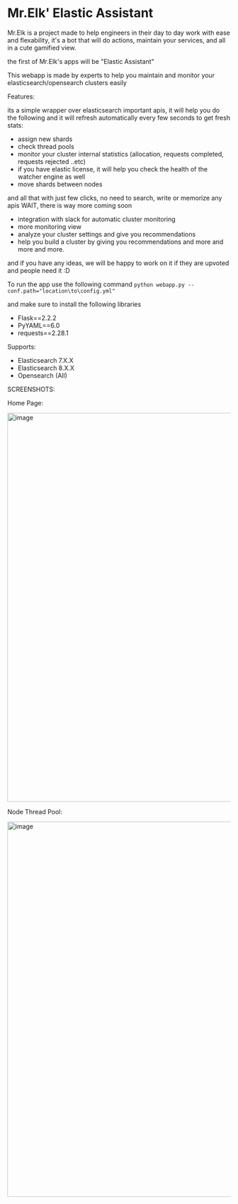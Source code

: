 # Mr.Elk' Elastic Assistant
Mr.Elk is a project made to help engineers in their day to day work with ease and flexability, it's a bot that will do actions, maintain your services, and all in a cute gamified view.

the first of Mr.Elk's apps will be "Elastic Assistant"

This webapp is made by experts to help you maintain and monitor your elasticsearch/opensearch clusters easily

Features:

its a simple wrapper over elasticsearch important apis, it will help you do the following and it will refresh automatically every few seconds to get fresh stats:
- assign new shards
- check thread pools 
- monitor your cluster internal statistics (allocation, requests completed, requests rejected ..etc) 
- if you have elastic license, it will help you check the health of the watcher engine as well
- move shards between nodes

and all that with just few clicks, no need to search, write or memorize any apis 
WAIT, there is way more coming soon
- integration with slack for automatic cluster monitoring
- more monitoring view
- analyze your cluster settings and give you recommendations
- help you build a cluster by giving you recommendations
and more and more and more.

and if you have any ideas, we will be happy to work on it if they are upvoted and people need it :D


To run the app use the following command 
    `python webapp.py --conf.path="location\to\config.yml"`
    
and make sure to install the following libraries 
- Flask==2.2.2
- PyYAML==6.0
- requests==2.28.1

Supports:
- Elasticsearch 7.X.X
- Elasticsearch 8.X.X
- Opensearch (All)


SCREENSHOTS:

Home Page:

<img width="878" alt="image" src="https://user-images.githubusercontent.com/33005145/208752199-ebe1bf1c-6b2c-4347-adf5-42ea9bc67291.png">

Node Thread Pool:

<img width="847" alt="image" src="https://user-images.githubusercontent.com/33005145/208752415-e2ccfd94-abe4-4dd9-9c65-f309f1795fab.png">

